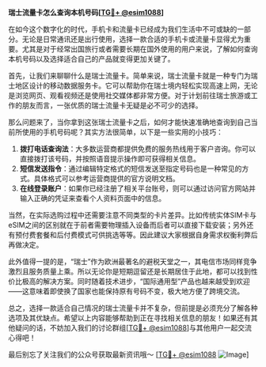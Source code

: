 **瑞士流量卡怎么查询本机号码[[TG💪+ @esim1088](https://t.me/s/esim1088)]**

在如今这个数字化的时代，手机卡和流量卡已经成为我们生活中不可或缺的一部分。无论是日常通讯还是出行使用，选择一款合适的手机卡或流量卡显得尤为重要。尤其是对于经常出国旅行或者需要长期在国外使用的用户来说，了解如何查询本机号码以及选择适合自己的产品就变得更加关键了。

首先，让我们来聊聊什么是瑞士流量卡。简单来说，瑞士流量卡就是一种专门为瑞士地区设计的移动数据服务卡。它可以帮助你在瑞士境内轻松实现高速上网，无论是浏览网页、观看视频还是使用社交媒体都非常方便。对于计划前往瑞士旅游或工作的朋友而言，一张优质的瑞士流量卡无疑是必不可少的选择。

那么问题来了，当你拿到这张瑞士流量卡之后，如何才能快速准确地查询到自己当前所使用的手机号码呢？其实方法很简单，以下是一些实用的小技巧：

1. **拨打电话查询法**：大多数运营商都提供免费的服务热线用于客户咨询。你可以直接拨打该号码，并按照语音提示操作即可获得相关信息。
2. **短信发送指令**：通过编辑特定格式的短信发送至指定号码也是一种常见的方式。具体格式可以参考运营商提供的官方说明文档。
3. **在线登录账户**：如果你已经注册了相关平台账号，则可以通过访问官方网站并输入正确的凭证来查看个人资料页面中的信息。

当然，在实际选购过程中还需要注意不同类型的卡片差异。比如传统实体SIM卡与eSIM之间的区别就在于前者需要物理插入设备而后者可以直接下载安装；另外还有预付费套餐和后付费模式可供挑选等等。因此建议大家根据自身需求权衡利弊后再做决定。

此外值得一提的是，“瑞士”作为欧洲最著名的避税天堂之一，其电信市场同样竞争激烈且服务质量上乘。所以无论你是短期逗留还是长期居住于此地，都可以找到性价比极高的解决方案。同时随着技术进步，“国际通用型”产品也越来越受到欢迎——这意味着即使换了国家也能保持原有号码不变，极大地方便了跨境交流。

总之，选择一款适合自己情况的瑞士流量卡并不复杂，但前提是必须充分了解各种选项及其优缺点。希望以上内容能够帮助到正在寻找相关信息的朋友！如果还有其他疑问的话，不妨加入我们的讨论群组[[TG💪+ @esim1088](https://t.me/s/esim1088)]与其他用户一起交流心得吧！

最后别忘了关注我们的公众号获取最新资讯哦～ [[TG💪+ @esim1088](https://t.me/s/esim1088) ![Image](https://i.postimg.cc/4NQfJmqS/Snipaste-2025-05-13-00-14-12.png)]